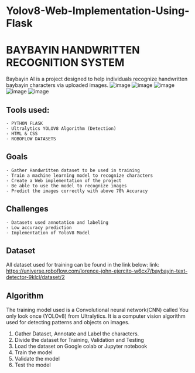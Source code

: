 # Yolov8-Web-Implementation-Using-Flask


# BAYBAYIN HANDWRITTEN RECOGNITION SYSTEM

Baybayin AI is a project designed to help individuals recognize handwritten baybayin characters via uploaded images.
![image](https://github.com/2pa4ul2/Yolov8-Web-Implementation-Using-Flask/assets/95076322/426e1488-d744-40c8-a5bc-454d8eeffc83)
![image](https://github.com/2pa4ul2/Yolov8-Web-Implementation-Using-Flask/assets/95076322/886b1bef-ffa5-4107-9846-25b5f3cc9683)
![image](https://github.com/2pa4ul2/Yolov8-Web-Implementation-Using-Flask/assets/95076322/7318cd89-ac0a-4e8c-ac0f-633231a814e9)
![image](https://github.com/2pa4ul2/Yolov8-Web-Implementation-Using-Flask/assets/95076322/72184bff-02f9-4c35-b8e4-c70aa00c0010)
![image](https://github.com/2pa4ul2/Yolov8-Web-Implementation-Using-Flask/assets/95076322/f9b428e7-667f-4322-8584-2e642530725b)

## Tools used:

    - PYTHON FLASK
    - Ultralytics YOLOV8 Algorithm (Detection)
    - HTML & CSS
    - ROBOFLOW DATASETS 

## Goals
    - Gather Handwritten dataset to be used in training
    - Train a machine learning model to recognize characters
    - Create a Web implementation of the project
    - Be able to use the model to recognize images
    - Predict the images correctly with above 70% Accuracy

## Challenges
    - Datasets used annotation and labeling
    - Low accuracy prediction
    - Implementation of YoloV8 Model

## Dataset
All dataset used for training can be found in the link below: 
link: https://universe.roboflow.com/lorence-john-ejercito-w6cx7/baybayin-text-detector-9klcl/dataset/2

## Algorithm
The training model used is a Convolutional neural network(CNN) called You only look once (YOLOv8) from Ultralytics. It is a computer vision algorithm used for detecting patterns and objects on images.

1. Gather Dataset, Annotate and Label the characters.
2. Divide the dataset for Training, Validation and Testing
3. Load the dataset on Google colab or Jupyter notebook
4. Train the model
5. Validate the model
6. Test the model
